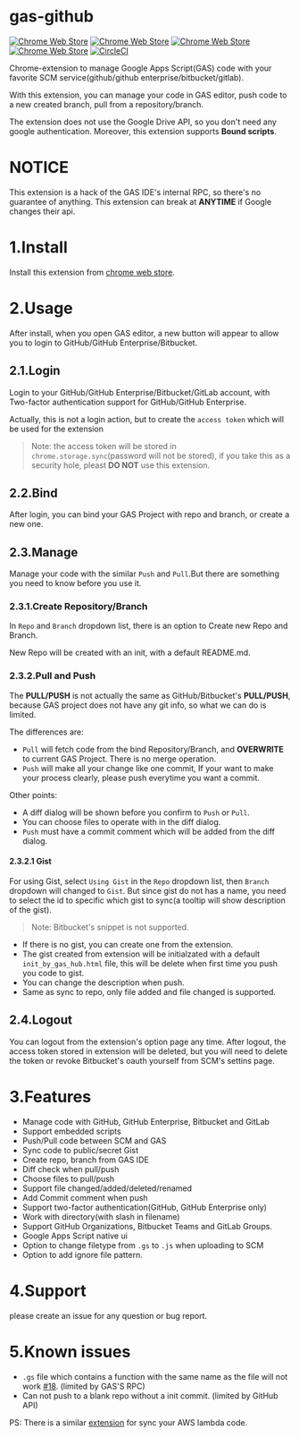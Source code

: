 # gas-github
[![Chrome Web Store](https://img.shields.io/chrome-web-store/v/lfjcgcmkmjjlieihflfhjopckgpelofo.svg)](https://chrome.google.com/webstore/detail/google-apps-script-github/lfjcgcmkmjjlieihflfhjopckgpelofo)
[![Chrome Web Store](https://img.shields.io/chrome-web-store/d/lfjcgcmkmjjlieihflfhjopckgpelofo.svg)](https://chrome.google.com/webstore/detail/google-apps-script-github/lfjcgcmkmjjlieihflfhjopckgpelofo)
[![Chrome Web Store](https://img.shields.io/chrome-web-store/rating/lfjcgcmkmjjlieihflfhjopckgpelofo.svg)](https://chrome.google.com/webstore/detail/google-apps-script-github/lfjcgcmkmjjlieihflfhjopckgpelofo)
[![Chrome Web Store](https://img.shields.io/chrome-web-store/rating-count/lfjcgcmkmjjlieihflfhjopckgpelofo.svg)](https://chrome.google.com/webstore/detail/google-apps-script-github/lfjcgcmkmjjlieihflfhjopckgpelofo)
[![CircleCI](https://img.shields.io/circleci/project/github/leonhartX/gas-github.svg)](https://circleci.com/gh/leonhartX/gas-github)

Chrome-extension to manage Google Apps Script(GAS) code with your favorite SCM service(github/github enterprise/bitbucket/gitlab).

With this extension, you can manage your code in GAS editor, push code to a new created branch, pull from a repository/branch.

The extension does not use the Google Drive API, so you don't need any google authentication. Moreover, this extension supports **Bound scripts**.

# **NOTICE**
This extension is a hack of the GAS IDE's internal RPC, so there's no guarantee of anything. This extension can break at **ANYTIME** if Google changes their api.

# 1.Install
Install this extension from [chrome web store](https://chrome.google.com/webstore/detail/lfjcgcmkmjjlieihflfhjopckgpelofo).

# 2.Usage
After install, when you open GAS editor, a new button will appear to allow you to login to GitHub/GitHub Enterprise/Bitbucket.

## 2.1.Login
Login to your GitHub/GitHub Enterprise/Bitbucket/GitLab account, with Two-factor authentication support for GitHub/GitHub Enterprise.

Actually, this is not a login action, but to create the `access token` which will be used for the extension
>Note: the access token will be stored in `chrome.storage.sync`(password will not be stored), if you take this as a security hole, pleast **DO NOT** use this extension.

## 2.2.Bind
After login, you can bind your GAS Project with repo and branch, or create a new one.

## 2.3.Manage
Manage your code with the similar `Push` and `Pull`.But there are something you need to know before you use it.

### 2.3.1.Create Repository/Branch
In `Repo` and `Branch` dropdown list, there is an option to Create new Repo and Branch.

New Repo will be created with an init, with a default README.md.

### 2.3.2.Pull and Push
The **PULL/PUSH** is not actually the same as GitHub/Bitbucket's **PULL/PUSH**, because GAS project does not have any git info, so what we can do is limited.

The differences are:

- `Pull` will fetch code from the bind Repository/Branch, and **OVERWRITE** to current GAS Project. There is no merge operation.
- `Push` will make all your change like one commit, If your want to make your process clearly, please push everytime you want a commit.

Other points:
- A diff dialog will be shown before you confirm to `Push` or `Pull`.
- You can choose files to operate with in the diff dialog.
- `Push` must have a commit comment which will be added from the diff dialog.

#### 2.3.2.1 Gist
For using Gist, select `Using Gist` in the `Repo` dropdown list, then `Branch` dropdown will changed to `Gist`. But since gist do not has a name, you need to select the id to specific which gist to sync(a tooltip will show description of the gist).
>Note: Bitbucket's snippet is not supported.

- If there is no gist, you can create one from the extension.
- The gist created from extension will be initialzated with a default `init_by_gas_hub.html` file, this will be delete when first time you push you code to gist. 
- You can change the description when push.
- Same as sync to repo, only file added and file changed is supported.

## 2.4.Logout
You can logout from the extension's option page any time. After logout, the access token stored in extension will be deleted, 
but you will need to delete the token or revoke Bitbucket's oauth yourself from SCM's settins page.

# 3.Features

 - Manage code with GitHub, GitHub Enterprise, Bitbucket and GitLab
 - Support embedded scripts
 - Push/Pull code between SCM and GAS
 - Sync code to public/secret Gist
 - Create repo, branch from GAS IDE
 - Diff check when pull/push
 - Choose files to pull/push
 - Support file changed/added/deleted/renamed
 - Add Commit comment when push
 - Support two-factor authentication(GitHub, GitHub Enterprise only)
 - Work with directory(with slash in filename)
 - Support GitHub Organizations, Bitbucket Teams and GitLab Groups.
 - Google Apps Script native ui
 - Option to change filetype from `.gs` to `.js` when uploading to SCM
 - Option to add ignore file pattern.

# 4.Support
please create an issue for any question or bug report.

# 5.Known issues

 - `.gs` file which contains a function with the same name as the file will not work [#18](https://github.com/leonhartX/gas-github/issues/18). (limited by GAS'S RPC)
 - Can not push to a blank repo without a init commit. (limited by GitHub API)
 
PS: There is a similar [extension](https://github.com/leonhartX/lambda-github) for sync your AWS lambda code.
